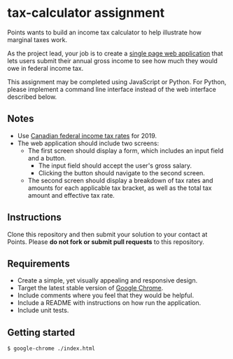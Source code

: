 # tax-calculator assignment

Points wants to build an income tax calculator to help illustrate how marginal taxes work.

As the project lead, your job is to create a
[single page web application](https://en.wikipedia.org/wiki/Single-page_application)
that lets users submit their annual gross income to see how much they would owe in federal income tax.

This assignment may be completed using JavaScript or Python.
For Python, please implement a command line interface instead of the web interface described below.

## Notes

* Use [Canadian federal income tax rates](https://www.canada.ca/en/revenue-agency/services/tax/individuals/frequently-asked-questions-individuals/canadian-income-tax-rates-individuals-current-previous-years.html#federal) for 2019.
* The web application should include two screens:
  * The first screen should display a form, which includes an input field and a button.
    * The input field should accept the user's gross salary.
    * Clicking the button should navigate to the second screen.
  * The second screen should display a breakdown of tax rates and amounts for each applicable tax bracket,
  as well as the total tax amount and effective tax rate.

## Instructions

Clone this repository and then submit your solution to your contact at Points.
Please **do not fork or submit pull requests** to this repository.

## Requirements

* Create a simple, yet visually appealing and responsive design.
* Target the latest stable version of [Google Chrome](https://www.google.com/chrome/).
* Include comments where you feel that they would be helpful.
* Include a README with instructions on how run the application.
* Include unit tests.

## Getting started

    $ google-chrome ./index.html

